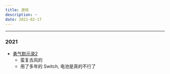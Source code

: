 ```yaml
---
title: 游戏
description: ~
date: 2021-02-17
---
```


------------------

### 2021

* [勇气默示录2](https://baike.baidu.com/item/勇气默示录2)
  - 蛮复古风的
  - 用了多年的 Switch, 电池是真的不行了
